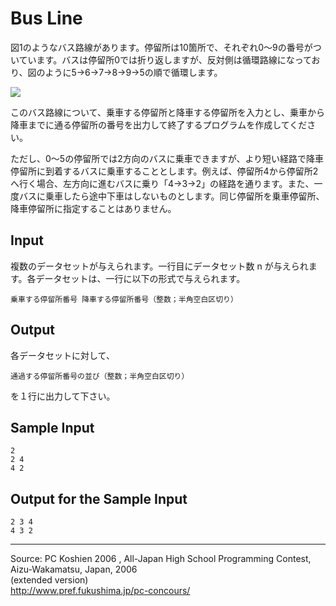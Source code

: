 # Bus Line

図1のようなバス路線があります。停留所は10箇所で、それぞれ0〜9の番号がついています。バスは停留所0では折り返しますが、反対側は循環路線になっており、図のように5→6→7→8→9→5の順で循環します。

![][1]

このバス路線について、乗車する停留所と降車する停留所を入力とし、乗車から降車までに通る停留所の番号を出力して終了するプログラムを作成してください。

ただし、0〜5の停留所では2方向のバスに乗車できますが、より短い経路で降車停留所に到着するバスに乗車することとします。例えば、停留所4から停留所2へ行く場合、左方向に進むバスに乗り「4→3→2」の経路を通ります。また、一度バスに乗車したら途中下車はしないものとします。同じ停留所を乗車停留所、降車停留所に指定することはありません。

## Input

複数のデータセットが与えられます。一行目にデータセット数 n が与えられます。各データセットは、一行に以下の形式で与えられます。

    乗車する停留所番号 降車する停留所番号（整数；半角空白区切り）

## Output

各データセットに対して、

    通過する停留所番号の並び（整数；半角空白区切り）

を１行に出力して下さい。

## Sample Input

    2
    2 4
    4 2

## Output for the Sample Input

    2 3 4
    4 3 2

* * *

Source: PC Koshien 2006 , All-Japan High School Programming Contest, Aizu-Wakamatsu, Japan, 2006   
(extended version)   
<http://www.pref.fukushima.jp/pc-concours/>

[1]: IMAGE1/busLine.gif
